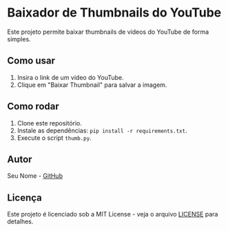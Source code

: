 # Baixador de Thumbnails do YouTube

Este projeto permite baixar thumbnails de vídeos do YouTube de forma simples.

## Como usar

1. Insira o link de um vídeo do YouTube.
2. Clique em "Baixar Thumbnail" para salvar a imagem.

## Como rodar

1. Clone este repositório.
2. Instale as dependências: `pip install -r requirements.txt`.
3. Execute o script `thumb.py`.

## Autor

Seu Nome - [GitHub](https://github.com/SEU_USUARIO)

## Licença

Este projeto é licenciado sob a MIT License - veja o arquivo [LICENSE](LICENSE) para detalhes.
